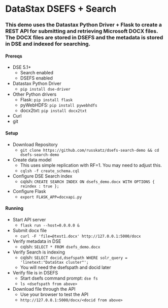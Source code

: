 # DataStax DSEFS + Search
### This demo uses the Datastax Python Driver + Flask to create a REST API for submitting and retrieving Microsoft DOCX files. The DOCX files are stored in DSEFS and the metadata is stored in DSE and indexed for searching.

#### Prereqs
* DSE 5.1+
  * Search enabled
  * DSEFS enabled
* Datastax Python Driver
   * `pip install dse-driver`
* Other Python drivers
   * Flask: `pip install flask`
   * pyWebHDFS: `pip install pywebhdfs`
   * docx2txt: `pip install docx2txt`
* Curl
* git

#### Setup
* Download Repository
   * `git clone https://github.com/russkatz/dsefs-search-demo && cd dsefs-search-demo`
* Create data model
   * This uses simple replication with RF=1. You may need to adjust this.
   * `cqlsh -f create_schema.cql`
* Configure DSE Search index
   * cqlsh: `CREATE SEARCH INDEX ON dsefs_demo.docx WITH OPTIONS { reindex : true };`
* Configure Flask
   * `export FLASK_APP=docxapi.py`
   
#### Running
* Start API server
   * `flask run --host=0.0.0.0 &`
* Submit docx file
   * `curl -F 'file=@test1.docx' http://127.0.0.1:5000/docx`
* Verify metadata in DSE
   * cqlsh: `SELECT * FROM dsefs_demo.docx`
* Verify Search is indexing
   * cqlsh: `SELECT docid,dsefspath WHERE solr_query = 'linetext:"DataStax cluster"';`
   * You will need the dsefspath and docid later
* Verify file is in DSEFS
   * Start dsefs command prompt: `dse fs`
   * `ls <dsefspath from above>`
* Download file through the API
   * Use your browser to test the API
   * `http://127.0.0.1:5000/docx/<docid from above>`

